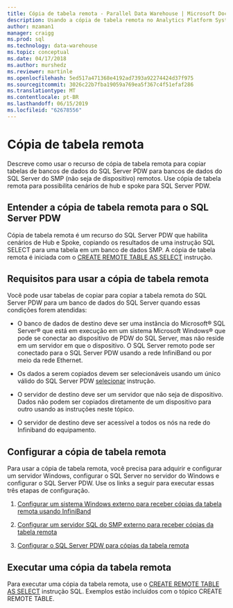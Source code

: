 ```yaml
---
title: Cópia de tabela remota - Parallel Data Warehouse | Microsoft Docs
description: Usando a cópia de tabela remota no Analytics Platform System Parallel Data Warehouse.
author: mzaman1
manager: craigg
ms.prod: sql
ms.technology: data-warehouse
ms.topic: conceptual
ms.date: 04/17/2018
ms.author: murshedz
ms.reviewer: martinle
ms.openlocfilehash: 5ed517a471368e4192ad7393a92274424d37f975
ms.sourcegitcommit: 3026c22b7fba19059a769ea5f367c4f51efaf286
ms.translationtype: MT
ms.contentlocale: pt-BR
ms.lasthandoff: 06/15/2019
ms.locfileid: "62678556"
---
```

# <a name="remote-table-copy"></a>Cópia de tabela remota
Descreve como usar o recurso de cópia de tabela remota para copiar tabelas de bancos de dados do SQL Server PDW para bancos de dados do SQL Server do SMP (não seja de dispositivo) remotos. Use cópia de tabela remota para possibilita cenários de hub e spoke para SQL Server PDW.  
  
## <a name="BasicsPDE"></a>Entender a cópia de tabela remota para o SQL Server PDW  
Cópia de tabela remota é um recurso do SQL Server PDW que habilita cenários de Hub e Spoke, copiando os resultados de uma instrução SQL SELECT para uma tabela em um banco de dados SMP. A cópia de tabela remota é iniciada com o [CREATE REMOTE TABLE AS SELECT](../t-sql/statements/create-remote-table-as-select-parallel-data-warehouse.md) instrução.  
  
## <a name="BasicsPrerequisites"></a>Requisitos para usar a cópia de tabela remota  
Você pode usar tabelas de copiar para copiar a tabela remota do SQL Server PDW para um banco de dados do SQL Server quando essas condições forem atendidas:  
  
-   O banco de dados de destino deve ser uma instância do Microsoft® SQL Server® que está em execução em um sistema Microsoft Windows® que pode se conectar ao dispositivo de PDW do SQL Server, mas não reside em um servidor em que o dispositivo. O SQL Server remoto pode ser conectado para o SQL Server PDW usando a rede InfiniBand ou por meio da rede Ethernet.  
  
-   Os dados a serem copiados devem ser selecionáveis usando um único válido do SQL Server PDW [selecionar](../t-sql/queries/select-transact-sql.md) instrução.  
  
-   O servidor de destino deve ser um servidor que não seja de dispositivo. Dados não podem ser copiados diretamente de um dispositivo para outro usando as instruções neste tópico.  
  
-   O servidor de destino deve ser acessível a todos os nós na rede do Infiniband do equipamento.  
  
## <a name="ConfigureRemote"></a>Configurar a cópia de tabela remota  
Para usar a cópia de tabela remota, você precisa para adquirir e configurar um servidor Windows, configurar o SQL Server no servidor do Windows e configurar o SQL Server PDW. Use os links a seguir para executar essas três etapas de configuração.  
  
1.  [Configurar um sistema Windows externo para receber cópias da tabela remota usando InfiniBand](configure-an-external-windows-system-to-receive-remote-table-copies-using-infiniband.md)  
  
2.  [Configurar um servidor SQL do SMP externo para receber cópias da tabela remota](configure-an-external-smp-sql-server-to-receive-remote-table-copies.md)  
  
3.  [Configurar o SQL Server PDW para cópias da tabela remota](configure-sql-server-pdw-for-remote-table-copies.md)  
  
## <a name="PerformRemote"></a>Executar uma cópia da tabela remota  
Para executar uma cópia da tabela remota, use o [CREATE REMOTE TABLE AS SELECT](../t-sql/statements/create-remote-table-as-select-parallel-data-warehouse.md) instrução SQL. Exemplos estão incluídos com o tópico CREATE REMOTE TABLE.  
  
<!-- MISSING LINKS 
## See Also  
[Common Metadata Query Examples &#40;SQL Server PDW&#41;](../sqlpdw/common-metadata-query-examples-sql-server-pdw.md)  
-->
  
